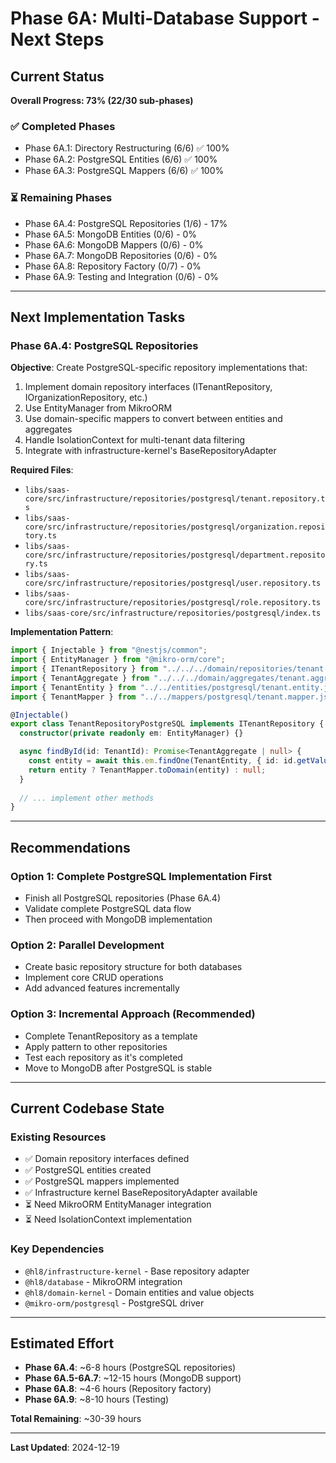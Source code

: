# Phase 6A: Multi-Database Support - Next Steps

## Current Status
**Overall Progress: 73% (22/30 sub-phases)**

### ✅ Completed Phases
- Phase 6A.1: Directory Restructuring (6/6) ✅ 100%
- Phase 6A.2: PostgreSQL Entities (6/6) ✅ 100%
- Phase 6A.3: PostgreSQL Mappers (6/6) ✅ 100%

### ⏳ Remaining Phases
- Phase 6A.4: PostgreSQL Repositories (1/6) - 17%
- Phase 6A.5: MongoDB Entities (0/6) - 0%
- Phase 6A.6: MongoDB Mappers (0/6) - 0%
- Phase 6A.7: MongoDB Repositories (0/6) - 0%
- Phase 6A.8: Repository Factory (0/7) - 0%
- Phase 6A.9: Testing and Integration (0/6) - 0%

---

## Next Implementation Tasks

### Phase 6A.4: PostgreSQL Repositories

**Objective**: Create PostgreSQL-specific repository implementations that:
1. Implement domain repository interfaces (ITenantRepository, IOrganizationRepository, etc.)
2. Use EntityManager from MikroORM
3. Use domain-specific mappers to convert between entities and aggregates
4. Handle IsolationContext for multi-tenant data filtering
5. Integrate with infrastructure-kernel's BaseRepositoryAdapter

**Required Files**:
- `libs/saas-core/src/infrastructure/repositories/postgresql/tenant.repository.ts`
- `libs/saas-core/src/infrastructure/repositories/postgresql/organization.repository.ts`
- `libs/saas-core/src/infrastructure/repositories/postgresql/department.repository.ts`
- `libs/saas-core/src/infrastructure/repositories/postgresql/user.repository.ts`
- `libs/saas-core/src/infrastructure/repositories/postgresql/role.repository.ts`
- `libs/saas-core/src/infrastructure/repositories/postgresql/index.ts`

**Implementation Pattern**:
```typescript
import { Injectable } from "@nestjs/common";
import { EntityManager } from "@mikro-orm/core";
import { ITenantRepository } from "../../../domain/repositories/tenant.repository.js";
import { TenantAggregate } from "../../../domain/aggregates/tenant.aggregate.js";
import { TenantEntity } from "../../entities/postgresql/tenant.entity.js";
import { TenantMapper } from "../../mappers/postgresql/tenant.mapper.js";

@Injectable()
export class TenantRepositoryPostgreSQL implements ITenantRepository {
  constructor(private readonly em: EntityManager) {}

  async findById(id: TenantId): Promise<TenantAggregate | null> {
    const entity = await this.em.findOne(TenantEntity, { id: id.getValue() });
    return entity ? TenantMapper.toDomain(entity) : null;
  }
  
  // ... implement other methods
}
```

---

## Recommendations

### Option 1: Complete PostgreSQL Implementation First
- Finish all PostgreSQL repositories (Phase 6A.4)
- Validate complete PostgreSQL data flow
- Then proceed with MongoDB implementation

### Option 2: Parallel Development
- Create basic repository structure for both databases
- Implement core CRUD operations
- Add advanced features incrementally

### Option 3: Incremental Approach (Recommended)
- Complete TenantRepository as a template
- Apply pattern to other repositories
- Test each repository as it's completed
- Move to MongoDB after PostgreSQL is stable

---

## Current Codebase State

### Existing Resources
- ✅ Domain repository interfaces defined
- ✅ PostgreSQL entities created
- ✅ PostgreSQL mappers implemented
- ✅ Infrastructure kernel BaseRepositoryAdapter available
- ⏳ Need MikroORM EntityManager integration
- ⏳ Need IsolationContext implementation

### Key Dependencies
- `@hl8/infrastructure-kernel` - Base repository adapter
- `@hl8/database` - MikroORM integration
- `@hl8/domain-kernel` - Domain entities and value objects
- `@mikro-orm/postgresql` - PostgreSQL driver

---

## Estimated Effort

- **Phase 6A.4**: ~6-8 hours (PostgreSQL repositories)
- **Phase 6A.5-6A.7**: ~12-15 hours (MongoDB support)
- **Phase 6A.8**: ~4-6 hours (Repository factory)
- **Phase 6A.9**: ~8-10 hours (Testing)

**Total Remaining**: ~30-39 hours

---

**Last Updated**: 2024-12-19
